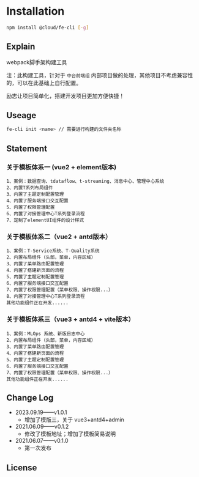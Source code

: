 # Installation

```bash
npm install @cloud/fe-cli [-g]
```

## Explain

webpack脚手架构建工具

注：此构建工具，针对于 `中台前端组` 内部项目做的处理，其他项目不考虑兼容性的，可以在此基础上自行配置。

励志让项目简单化，搭建开发项目更加方便快捷！

## Useage

```bash
fe-cli init <name> // 需要进行构建的文件夹名称
```

## Statement

### 关于模板体系一 (vue2 + element版本)

    1、案例：数据查询、tdataflow、t-streaming、消息中心、管理中心系统
    2、内置T系列布局组件
    3、内置了主题定制配置管理
    4、内置了服务端接口交互配置
    5、内置了权限管理配置
    6、内置了对接管理中心T系列登录流程
    7、定制了elementUI组件的设计样式

### 关于模板体系二（vue2 + antd版本）

    1、案例：T-Service系统、T-Quality系统
    2、内置布局组件（头部，菜单，内容区域）
    3、内置了菜单路由配置管理
    4、内置了搭建新页面的流程
    5、内置了主题定制配置管理
    6、内置了服务端接口交互配置
    7、内置了权限管理配置（菜单权限、操作权限...）
    8、内置了对接管理中心T系列登录流程
    其他功能组件正在开发......

### 关于模板体系三（vue3 + antd4 + vite版本）

    1、案例：MLOps 系统、新版日志中心
    2、内置布局组件（头部，菜单，内容区域）
    3、内置了菜单路由配置管理
    4、内置了搭建新页面的流程
    5、内置了主题定制配置管理
    6、内置了服务端接口交互配置
    7、内置了权限管理配置（菜单权限、操作权限...）
    其他功能组件正在开发......

## Change Log

- 2023.09.19——v1.0.1
  - 增加了模版三，关于 vue3+antd4+admin
- 2021.06.09——v0.1.2
  - 修改了模板地址；增加了模板简易说明
- 2021.06.07——v0.1.0
  - 第一次发布

## License
